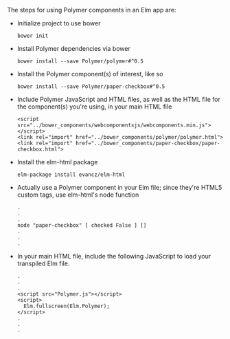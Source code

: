 The steps for using Polymer components in an Elm app are:

* Initialize project to use bower

      bower init

* Install Polymer dependencies via bower

      bower install --save Polymer/polymer#^0.5

* Install the Polymer component(s) of interest, like so

      bower install --save Polymer/paper-checkbox#^0.5

* Include Polymer JavaScript and HTML files, as well as the
  HTML file for the component(s) you're using, in your main HTML file

	  <script src="../bower_components/webcomponentsjs/webcomponents.min.js"></script>
	  <link rel="import" href="../bower_components/polymer/polymer.html">
	  <link rel="import" href="../bower_components/paper-checkbox/paper-checkbox.html">

* Install the elm-html package

      elm-package install evancz/elm-html

* Actually use a Polymer component in your Elm file;
  since they're HTML5 custom tags, use elm-html's node function

      .
      .
      .
      node "paper-checkbox" [ checked False ] []
      .
      .
      .

* In your main HTML file, include the following JavaScript to load
  your transpiled Elm file.

	  .
	  .
	  .
	  <script src="Polymer.js"></script>
	  <script>
	    Elm.fullscreen(Elm.Polymer);
	  </script>
	  .
	  .
	  .
